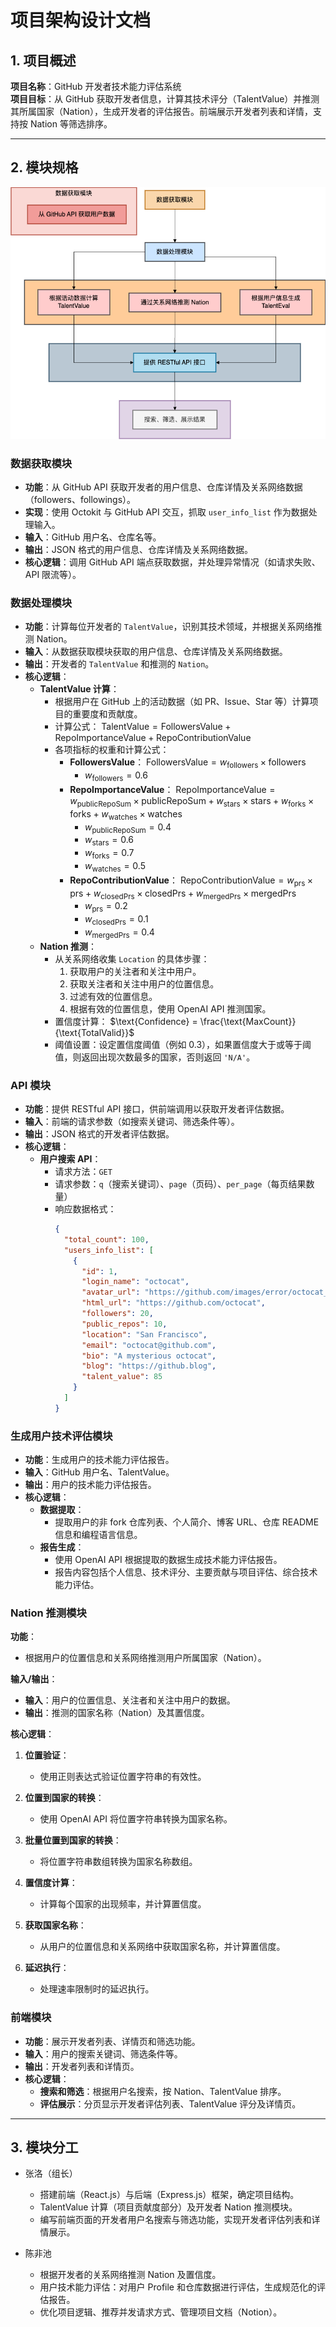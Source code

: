 # 项目架构设计文档

## 1. 项目概述

**项目名称**：GitHub 开发者技术能力评估系统  
**项目目标**：从 GitHub 获取开发者信息，计算其技术评分（TalentValue）并推测其所属国家（Nation），生成开发者的评估报告。前端展示开发者列表和详情，支持按 Nation 等筛选排序。

---

## 2. 模块规格

![项目架构图](./structure.png)
### 数据获取模块
- **功能**：从 GitHub API 获取开发者的用户信息、仓库详情及关系网络数据（followers、followings）。
- **实现**：使用 Octokit 与 GitHub API 交互，抓取 `user_info_list` 作为数据处理输入。
- **输入**：GitHub 用户名、仓库名等。
- **输出**：JSON 格式的用户信息、仓库详情及关系网络数据。
- **核心逻辑**：调用 GitHub API 端点获取数据，并处理异常情况（如请求失败、API 限流等）。

### 数据处理模块
- **功能**：计算每位开发者的 `TalentValue`，识别其技术领域，并根据关系网络推测 Nation。
- **输入**：从数据获取模块获取的用户信息、仓库详情及关系网络数据。
- **输出**：开发者的 `TalentValue` 和推测的 `Nation`。
- **核心逻辑**：
  - **TalentValue 计算**：
    - 根据用户在 GitHub 上的活动数据（如 PR、Issue、Star 等）计算项目的重要度和贡献度。
    - 计算公式：
       $\text{TalentValue} = \text{FollowersValue} + \text{RepoImportanceValue} + \text{RepoContributionValue}$
    - 各项指标的权重和计算公式：
      - **FollowersValue**：
         $\text{FollowersValue} = w_{\text{followers}} \times \text{followers}$
        -  $w_{\text{followers}} = 0.6$
      - **RepoImportanceValue**：
         $\text{RepoImportanceValue} = w_{\text{publicRepoSum}} \times \text{publicRepoSum} + w_{\text{stars}} \times \text{stars} + w_{\text{forks}} \times \text{forks} + w_{\text{watches}} \times \text{watches}$
        -  $w_{\text{publicRepoSum}} = 0.4$
        -  $w_{\text{stars}} = 0.6$
        -  $w_{\text{forks}} = 0.7$
        -  $w_{\text{watches}} = 0.5$
      - **RepoContributionValue**：
         $\text{RepoContributionValue} = w_{\text{prs}} \times \text{prs} + w_{\text{closedPrs}} \times \text{closedPrs} + w_{\text{mergedPrs}} \times \text{mergedPrs}$
        -  $w_{\text{prs}} = 0.2$
        -  $w_{\text{closedPrs}} = 0.1$
        -  $w_{\text{mergedPrs}} = 0.4$
  - **Nation 推测**：
    - 从关系网络收集 `Location` 的具体步骤：
      1. 获取用户的关注者和关注中用户。
      2. 获取关注者和关注中用户的位置信息。
      3. 过滤有效的位置信息。
      4. 根据有效的位置信息，使用 OpenAI API 推测国家。
    - 置信度计算：
       $\text{Confidence} = \frac{\text{MaxCount}}{\text{TotalValid}}$
    - 阈值设置：设定置信度阈值（例如 0.3），如果置信度大于或等于阈值，则返回出现次数最多的国家，否则返回 `'N/A'`。

### API 模块
- **功能**：提供 RESTful API 接口，供前端调用以获取开发者评估数据。
- **输入**：前端的请求参数（如搜索关键词、筛选条件等）。
- **输出**：JSON 格式的开发者评估数据。
- **核心逻辑**：
  - **用户搜索 API**：
    - 请求方法：`GET`
    - 请求参数：`q`（搜索关键词）、`page`（页码）、`per_page`（每页结果数量）
    - 响应数据格式：
      ```json
      {
        "total_count": 100,
        "users_info_list": [
          {
            "id": 1,
            "login_name": "octocat",
            "avatar_url": "https://github.com/images/error/octocat_happy.gif",
            "html_url": "https://github.com/octocat",
            "followers": 20,
            "public_repos": 10,
            "location": "San Francisco",
            "email": "octocat@github.com",
            "bio": "A mysterious octocat",
            "blog": "https://github.blog",
            "talent_value": 85
          }
        ]
      }
      ```

### 生成用户技术评估模块
- **功能**：生成用户的技术能力评估报告。
- **输入**：GitHub 用户名、TalentValue。
- **输出**：用户的技术能力评估报告。
- **核心逻辑**：
  - **数据提取**：
    - 提取用户的非 fork 仓库列表、个人简介、博客 URL、仓库 README 信息和编程语言信息。
  - **报告生成**：
    - 使用 OpenAI API 根据提取的数据生成技术能力评估报告。
    - 报告内容包括个人信息、技术评分、主要贡献与项目评估、综合技术能力评估。
  
### Nation 推测模块

**功能**：
- 根据用户的位置信息和关系网络推测用户所属国家（Nation）。

**输入/输出**：
- **输入**：用户的位置信息、关注者和关注中用户的数据。
- **输出**：推测的国家名称（Nation）及其置信度。

**核心逻辑**：

1. **位置验证**：
   - 使用正则表达式验证位置字符串的有效性。

2. **位置到国家的转换**：
   - 使用 OpenAI API 将位置字符串转换为国家名称。

3. **批量位置到国家的转换**：
   - 将位置字符串数组转换为国家名称数组。
  
4. **置信度计算**：
   - 计算每个国家的出现频率，并计算置信度。

5. **获取国家名称**：
   - 从用户的位置信息和关系网络中获取国家名称，并计算置信度。

6. **延迟执行**：
   - 处理速率限制时的延迟执行。

### 前端模块
- **功能**：展示开发者列表、详情页和筛选功能。
- **输入**：用户的搜索关键词、筛选条件等。
- **输出**：开发者列表和详情页。
- **核心逻辑**：
  - **搜索和筛选**：根据用户名搜索，按 Nation、TalentValue 排序。
  - **评估展示**：分页显示开发者评估列表、TalentValue 评分及详情页。

---

## 3. 模块分工

- 张洛（组长）

    - 搭建前端（React.js）与后端（Express.js）框架，确定项目结构。
    - TalentValue 计算（项目贡献度部分）及开发者 Nation 推测模块。
    - 编写前端页面的开发者用户名搜索与筛选功能，实现开发者评估列表和详情展示。

- 陈非池

    - 根据开发者的关系网络推测 Nation 及置信度。
    - 用户技术能力评估：对用户 Profile 和仓库数据进行评估，生成规范化的评估报告。
    - 优化项目逻辑、推荐并发请求方式、管理项目文档（Notion）。

